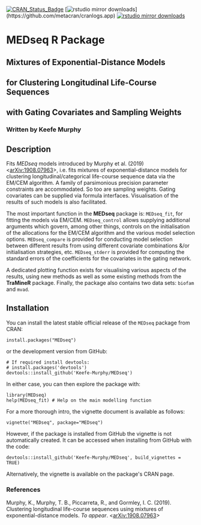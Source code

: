 [![CRAN_Status_Badge](https://www.r-pkg.org/badges/version/MEDseq)](https://cran.r-project.org/package=MEDseq)
[![rstudio mirror downloads](https://cranlogs.r-pkg.org/badges/MEDseq?)](https://github.com/metacran/cranlogs.app)
[![rstudio mirror downloads](https://cranlogs.r-pkg.org/badges/grand-total/MEDseq?color=82b4e8)](https://github.com/metacran/cranlogs.app)

# MEDseq R Package
## Mixtures of Exponential-Distance Models
## for Clustering Longitudinal Life-Course Sequences
## with Gating Covariates and Sampling Weights
### Written by Keefe Murphy
## Description

Fits _MEDseq_ models introduced by Murphy et al. (2019) <[arXiv:1908.07963](https://arxiv.org/abs/1908.07963)>, i.e. fits mixtures of exponential-distance models for clustering longitudinal/categorical life-course sequence data via the EM/CEM algorithm. A family of parsimonious precision parameter constraints are accommodated. So too are sampling weights. Gating covariates can be supplied via formula interfaces. Visualisation of the results of such models is also facilitated.

The most important function in the __MEDseq__ package is: `MEDseq_fit`, for fitting the models via EM/CEM. `MEDseq_control` allows supplying additional arguments which govern, among other things, controls on the initialisation of the allocations for the EM/CEM algorithm and the various model selection options. `MEDseq_compare` is provided for conducting model selection between different results from using different covariate combinations &/or initialisation strategies, etc. `MEDseq_stderr` is provided for computing the standard errors of the coefficients for the covariates in the gating network.

A dedicated plotting function exists for visualising various aspects of the results, using new methods as well as some existing methods from the __TraMineR__ package. Finally, the package also contains two data sets: `biofam` and `mvad`.

## Installation

You can install the latest stable official release of the `MEDseq` package from CRAN:

```
install.packages("MEDseq")
```

or the development version from GitHub:

```
# If required install devtools:  
# install.packages('devtools')  
devtools::install_github('Keefe-Murphy/MEDseq')
```

In either case, you can then explore the package with:

```
library(MEDseq)  
help(MEDseq_fit) # Help on the main modelling function
```

For a more thorough intro, the vignette document is available as follows:

```
vignette("MEDseq", package="MEDseq")
```

However, if the package is installed from GitHub the vignette is not automatically created. It can be accessed when installing from GitHub with the code:

```
devtools::install_github('Keefe-Murphy/MEDseq', build_vignettes = TRUE)
```

Alternatively, the vignette is available on the package's CRAN page.

### References
Murphy, K., Murphy, T. B., Piccarreta, R., and Gormley, I. C. (2019). Clustering longitudinal life-course sequences using mixtures of exponential-distance models. _To appear_. <[arXiv:1908.07963](https://arxiv.org/abs/1908.07963)>